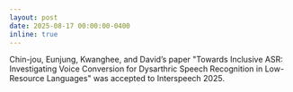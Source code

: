 ```yaml
---
layout: post
date: 2025-08-17 00:00:00-0400
inline: true
---
```


Chin-jou, Eunjung, Kwanghee, and David&rsquo;s paper "Towards Inclusive ASR: Investigating Voice Conversion for Dysarthric Speech Recognition in Low-Resource Languages" was accepted to Interspeech 2025.
